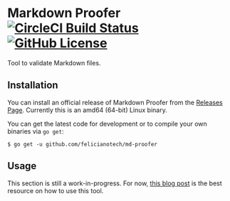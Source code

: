 # Markdown Proofer [![CircleCI Build Status](https://circleci.com/gh/felicianotech/md-proofer.svg?style=shield)](https://circleci.com/gh/felicianotech/md-proofer) [![GitHub License](https://img.shields.io/badge/license-MIT-blue.svg)](https://raw.githubusercontent.com/felicianotech/md-proofer/master/LICENSE)

Tool to validate Markdown files.

## Installation

You can install an official release of Markdown Proofer from the [Releases Page][releases].
Currently this is an amd64 (64-bit) Linux binary.

You can get the latest code for development or to compile your own binaries via `go get`:

```
$ go get -u github.com/felicianotech/md-proofer
```

## Usage

This section is still a work-in-progress.
For now, [this blog post][usage] is the best resource on how to use this tool.



[releases]: https://github.com/felicianotech/md-proofer/releases
[usage]: https://circleci.com/blog/markdown-proofer/
